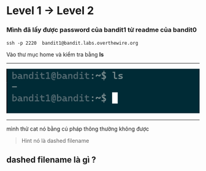 # Level 1 -> Level 2 

### Mình đã lấy được password của bandit1 từ readme của bandit0 

```
ssh -p 2220  bandit1@bandit.labs.overthewire.org 

```
Vào thư mục home và kiểm tra bằng **ls** 
***
![Alt text](image.png)
***
mình thử cat nó bằng cú pháp thông thường không được 
> Hint nó là dashed filename 

## dashed filename là gì ? 


